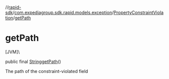//[rapid-sdk](../../../index.md)/[com.expediagroup.sdk.rapid.models.exception](../index.md)/[PropertyConstraintViolation](index.md)/[getPath](get-path.md)

# getPath

[JVM]\

public final [String](https://docs.oracle.com/javase/8/docs/api/java/lang/String.html)[getPath](get-path.md)()

The path of the constraint-violated field
